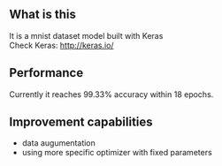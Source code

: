 ## What is this ##
It is a mnist dataset model built with Keras   
Check Keras: http://keras.io/

## Performance ##
Currently it reaches 99.33% accuracy within 18 epochs.

## Improvement capabilities ##
* data augumentation
* using more specific optimizer with fixed parameters
